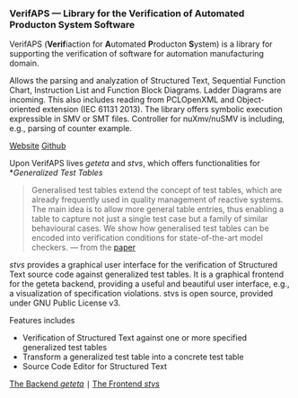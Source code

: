 ### VerifAPS — Library for the Verification of Automated Producton System Software
VerifAPS (**Verif**iaction for **A**utomated **P**roducton **S**ystem)
is a library for supporting the verification of software for
automation manufacturing domain.

Allows the parsing and analyzation of Structured Text, Sequential
Function Chart, Instruction List and Function Block Diagrams. Ladder
Diagrams are incoming. This also includes reading from PCLOpenXML and
Object-oriented extension (IEC 61131 2013). The library offers
symbolic execution expressible in SMV or SMT files. Controller for
nuXmv/nuSMV is including, e.g., parsing of counter example.

[Website](https://formal.iti.kit.edu/weigl/verifaps-lib) [Github](https://github.com/VerifAPS/verifaps-lib)

Upon VerifAPS lives *geteta* and *stvs*, which offers functionalities for **Generalized Test Tables*

> Generalised test tables extend the concept of test tables, which are
> already frequently used in quality management of reactive
> systems. The main idea is to allow more general table entries, thus
> enabling a table to capture not just a single test case but a family
> of similar behavioural cases. We show how generalised test tables
> can be encoded into verification conditions for state-of-the-art
> model checkers. — from the
> [paper](https://formal.iti.kit.edu/weigl/biblio/?lang=de&key=BeckertChaEA2017)

*stvs* provides a graphical user interface for the verification of
Structured Text source code against generalized test tables. It is a
graphical frontend for the geteta backend, providing a useful and
beautiful user interface, e.g., a visualization of specification
violations. stvs is open source, provided under GNU Public License v3.

Features includes

* Verification of Structured Text against one or more specified generalized test tables
* Transform a generalized test table into a concrete test table
* Source Code Editor for Structured Text

[The Backend _geteta_](https://formal.iti.kit.edu/weigl/geteta) ∣ [The Frontend _stvs_](https://formal.iti.kit.edu/weigl/stvs)
